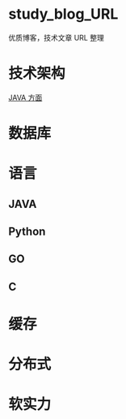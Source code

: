 # study_blog_URL
优质博客，技术文章 URL 整理

# 技术架构
 [JAVA 方面](#https://github.com/robertleepeak)  
 
# 数据库

# 语言
 ## JAVA
 
 ## Python
 
 ## GO
 
 ## C

# 缓存

# 分布式

# 软实力
